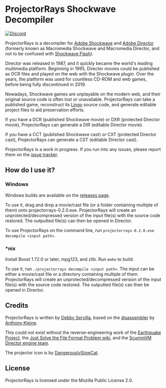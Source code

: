 # ProjectorRays Shockwave Decompiler

[![Discord](https://img.shields.io/discord/1018389040350896179?label=discord&logo=discord)](https://discord.gg/yCfAraZx5E)

ProjectorRays is a decompiler for [Adobe Shockwave](https://en.wikipedia.org/wiki/Adobe_Shockwave) and [Adobe Director](https://en.wikipedia.org/wiki/Adobe_Director) (formerly known as Macromedia Shockwave and Macromedia Director, and not to be confused with [Shockwave Flash](https://en.wikipedia.org/wiki/Adobe_Flash)).

Director was released in 1987, and it quickly became the world's leading multimedia platform. Beginning in 1995, Director movies could be published as DCR files and played on the web with the Shockwave plugin. Over the years, the platform was used for countless CD-ROM and web games, before being fully discontinued in 2019.

Nowadays, Shockwave games are unplayable on the modern web, and their original source code is often lost or unavailable. ProjectorRays can take a published game, reconstruct its [Lingo](https://en.wikipedia.org/wiki/Lingo_(programming_language)) source code, and generate editable project files to aid preservation efforts.

If you have a DCR (published Shockwave movie) or DXR (protected Director movie), ProjectorRays can generate a DIR (editable Director movie).

If you have a CCT (published Shockwave cast) or CXT (protected Director cast), ProjectorRays can generate a CST (editable Director cast).

ProjectorRays is a work in progress. If you run into any issues, please report them on the [issue tracker](https://github.com/ProjectorRays/ProjectorRays/issues).

## How do I use it?

### Windows

Windows builds are available on the [releases page](https://github.com/ProjectorRays/ProjectorRays/releases).

To use it, drag and drop a movie/cast file (or a folder containing multiple of them) onto projectorrays-0.2.0.exe. ProjectorRays will create an unprotected/decompressed version of the input file(s) with the source code restored. The outputted file(s) can then be opened in Director.

To use ProjectorRays on the command line, run `projectorrays-0.2.0.exe decompile <input path>`.

### *nix

Install Boost 1.72.0 or later, mpg123, and zlib. Run `make` to build.

To use it, run `./projectorrays decompile <input path>`. The input can be either a movie/cast file or a directory containing multiple of them. ProjectorRays will create an unprotected/decompressed version of the input file(s) with the source code restored. The outputted file(s) can then be opened in Director.

## Credits

ProjectorRays is written by [Debby Servilla](https://github.com/djsrv), based on the [disassembler](https://github.com/Brian151/OpenShockwave/blob/50b3606809b3c8dad13ee41ae20bcbfa70eb3606/tools/lscrtoscript/js/projectorrays.js) by [Anthony Kleine](https://github.com/tomysshadow).

This could not exist without the reverse-engineering work of the [Earthquake Project](https://github.com/Earthquake-Project), the [Just Solve the File Format Problem wiki](http://fileformats.archiveteam.org/wiki/Lingo_bytecode), and the [ScummVM Director engine team](https://www.scummvm.org/credits/#:~:text=Director:).

The projector icon is by [DangerouslySlowCat](https://twitter.com/DangerSlowCat).

## License

ProjectorRays is licensed under the Mozilla Public License 2.0.
